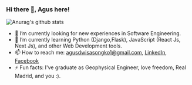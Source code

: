 ### Hi there 👋, Agus here!

![Anurag's github stats](https://github-readme-stats.vercel.app/api?username=agusdwis)


- 🔭 I’m currently looking for new experiences in Software Engineering. 
- 🌱 I’m currently learning Python (Django,Flask), JavaScript (React Js, Next Js), and other Web Development tools.
- 📫 How to reach me: agusdwisasongko1@gmail.com, [LinkedIn](https://www.linkedin.com/in/agusdwis17/), [Facebook](https://www.facebook.com/agusdwis17)
- ⚡ Fun facts: I've graduate as Geophysical Engineer, love freedom, Real Madrid, and you :).
